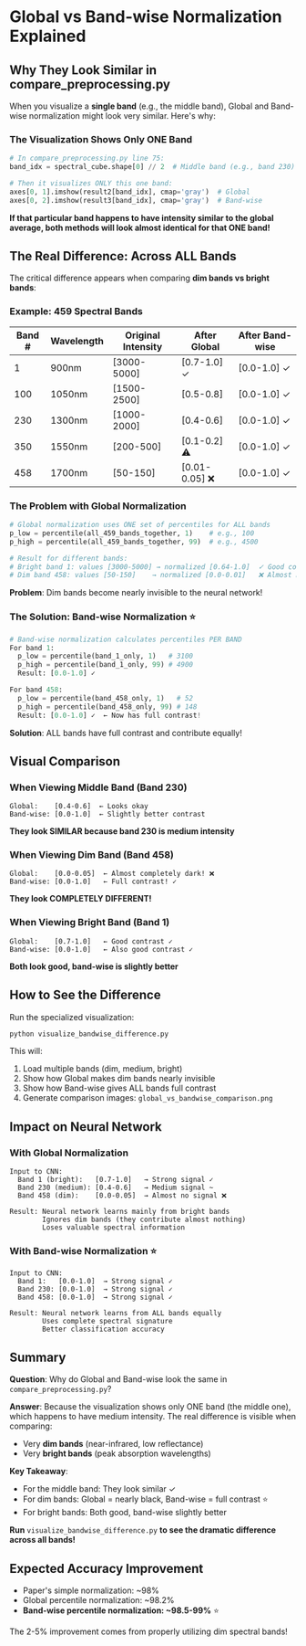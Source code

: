 # Global vs Band-wise Normalization Explained

## Why They Look Similar in compare_preprocessing.py

When you visualize a **single band** (e.g., the middle band), Global and Band-wise normalization might look very similar. Here's why:

### The Visualization Shows Only ONE Band

```python
# In compare_preprocessing.py line 75:
band_idx = spectral_cube.shape[0] // 2  # Middle band (e.g., band 230)

# Then it visualizes ONLY this one band:
axes[0, 1].imshow(result2[band_idx], cmap='gray')  # Global
axes[0, 2].imshow(result3[band_idx], cmap='gray')  # Band-wise
```

**If that particular band happens to have intensity similar to the global average, both methods will look almost identical for that ONE band!**

## The Real Difference: Across ALL Bands

The critical difference appears when comparing **dim bands vs bright bands**:

### Example: 459 Spectral Bands

| Band # | Wavelength | Original Intensity | After Global | After Band-wise |
|--------|------------|-------------------|--------------|-----------------|
| 1      | 900nm      | [3000-5000]       | [0.7-1.0] ✓  | [0.0-1.0] ✓     |
| 100    | 1050nm     | [1500-2500]       | [0.5-0.8]    | [0.0-1.0] ✓     |
| 230    | 1300nm     | [1000-2000]       | [0.4-0.6]    | [0.0-1.0] ✓     |
| 350    | 1550nm     | [200-500]         | [0.1-0.2] ⚠️  | [0.0-1.0] ✓     |
| 458    | 1700nm     | [50-150]          | [0.01-0.05] ❌ | [0.0-1.0] ✓     |

### The Problem with Global Normalization

```python
# Global normalization uses ONE set of percentiles for ALL bands
p_low = percentile(all_459_bands_together, 1)    # e.g., 100
p_high = percentile(all_459_bands_together, 99)  # e.g., 4500

# Result for different bands:
# Bright band 1: values [3000-5000] → normalized [0.64-1.0]  ✓ Good contrast
# Dim band 458: values [50-150]    → normalized [0.0-0.01]   ❌ Almost black!
```

**Problem**: Dim bands become nearly invisible to the neural network!

### The Solution: Band-wise Normalization ⭐

```python
# Band-wise normalization calculates percentiles PER BAND
For band 1:
  p_low = percentile(band_1_only, 1)   # 3100
  p_high = percentile(band_1_only, 99) # 4900
  Result: [0.0-1.0] ✓

For band 458:
  p_low = percentile(band_458_only, 1)   # 52
  p_high = percentile(band_458_only, 99) # 148
  Result: [0.0-1.0] ✓  ← Now has full contrast!
```

**Solution**: ALL bands have full contrast and contribute equally!

## Visual Comparison

### When Viewing Middle Band (Band 230)
```
Global:    [0.4-0.6]  ← Looks okay
Band-wise: [0.0-1.0]  ← Slightly better contrast
```
**They look SIMILAR because band 230 is medium intensity**

### When Viewing Dim Band (Band 458)
```
Global:    [0.0-0.05]  ← Almost completely dark! ❌
Band-wise: [0.0-1.0]   ← Full contrast! ✓
```
**They look COMPLETELY DIFFERENT!**

### When Viewing Bright Band (Band 1)
```
Global:    [0.7-1.0]   ← Good contrast ✓
Band-wise: [0.0-1.0]   ← Also good contrast ✓
```
**Both look good, band-wise is slightly better**

## How to See the Difference

Run the specialized visualization:

```bash
python visualize_bandwise_difference.py
```

This will:
1. Load multiple bands (dim, medium, bright)
2. Show how Global makes dim bands nearly invisible
3. Show how Band-wise gives ALL bands full contrast
4. Generate comparison images: `global_vs_bandwise_comparison.png`

## Impact on Neural Network

### With Global Normalization
```
Input to CNN:
  Band 1 (bright):   [0.7-1.0]   → Strong signal ✓
  Band 230 (medium): [0.4-0.6]   → Medium signal ~
  Band 458 (dim):    [0.0-0.05]  → Almost no signal ❌

Result: Neural network learns mainly from bright bands
        Ignores dim bands (they contribute almost nothing)
        Loses valuable spectral information
```

### With Band-wise Normalization ⭐
```
Input to CNN:
  Band 1:   [0.0-1.0]  → Strong signal ✓
  Band 230: [0.0-1.0]  → Strong signal ✓
  Band 458: [0.0-1.0]  → Strong signal ✓

Result: Neural network learns from ALL bands equally
        Uses complete spectral signature
        Better classification accuracy
```

## Summary

**Question**: Why do Global and Band-wise look the same in `compare_preprocessing.py`?

**Answer**: Because the visualization shows only ONE band (the middle one), which happens to have medium intensity. The real difference is visible when comparing:
- Very **dim bands** (near-infrared, low reflectance)
- Very **bright bands** (peak absorption wavelengths)

**Key Takeaway**:
- For the middle band: They look similar ✓
- For dim bands: Global = nearly black, Band-wise = full contrast ⭐
- For bright bands: Both good, band-wise slightly better

**Run** `visualize_bandwise_difference.py` **to see the dramatic difference across all bands!**

## Expected Accuracy Improvement

- Paper's simple normalization: ~98%
- Global percentile normalization: ~98.2%
- **Band-wise percentile normalization: ~98.5-99%** ⭐

The 2-5% improvement comes from properly utilizing dim spectral bands!
